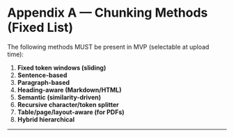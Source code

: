 # Appendix A — Chunking Methods (Fixed List)

The following methods MUST be present in MVP (selectable at upload time):

1. **Fixed token windows (sliding)**
2. **Sentence-based**
3. **Paragraph-based**
4. **Heading-aware (Markdown/HTML)**
5. **Semantic (similarity-driven)**
6. **Recursive character/token splitter**
7. **Table/page/layout-aware (for PDFs)**
8. **Hybrid hierarchical**

---
